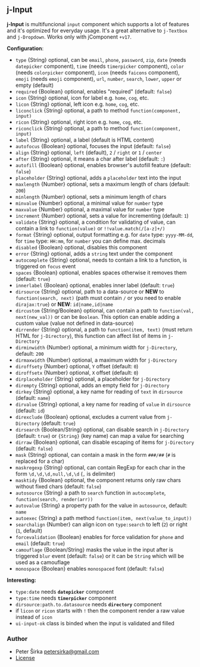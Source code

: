 ﻿## j-Input

__j-Input__ is multifuncional `input` component which supports a lot of features and it's optimized for everyday usage. It's a great alternative to `j-Textbox` and `j-Dropdown`. Works only with jComponent `+v17`.

__Configuration__:

- `type` {String} optional, can be `email`, `phone`, `password`, `zip`, `date` (needs `datepicker` component), `time` (needs `timerpicker` component), `color` (needs `colorpicker` component), `icon` (needs `faicons` component), `emoji` (needs `emoji` component), `url`, `number`, `search`, `lower`, `upper` or empty (default)
- `required` {Boolean} optional, enables "required" (default: `false`)
- `icon` {String} optional, icon for label e.g. `home`, `cog`, etc.
- `licon` {String} optional, left icon e.g. `home`, `cog`, etc.
- `liconclick` {String} optional, a path to method `function(component, input)`
- `ricon` {String} optional, right icon e.g. `home`, `cog`, etc.
- `riconclick` {String} optional, a path to method `function(component, input)`
- `label` {String} optional, a label (default is HTML content)
- `autofocus` {Boolean} optional, focuses the input (default: `false`)
- `align` {String} optional, `left` (default), `2` / `right` or `1` / `center`
- `after` {String} optional, it means a char after label (default: `:`)
- `autofill` {Boolean} optional, enables browser's autofill feature (default: `false`)
- `placeholder` {String} optional, adds a `placeholder` text into the input
- `maxlength` {Number} optional, sets a maximum length of chars (default: `200`)
- `minlength` {Number} optional, sets a minimum length of chars
- `minvalue` {Number} optional, a minimal value for `number` type
- `maxvalue` {Number} optional, a maximal value for `number` type
- `increment` {Number} optional, sets a value for incrementing (default: `1`)
- `validate` {String} optional, a condition for validating of value, can contain a link to `function(value)` or `!!value.match(/[a-z]+/)`
- `format` {String} optional, output formatting e.g. for `date` type: `yyyy-MM-dd`, for `time` type: `HH:mm`, for `number` you can define max. decimals
- `disabled` {Boolean} optional, disables this component
- `error` {String} optional, adds a `string` text under the component
- `autocomplete` {String} optional, needs to contain a link to a function, is triggered on `focus` event
- `spaces` {Boolean} optional, enables spaces otherwise it removes them (default: `true`)
- `innerlabel` {Boolean} optional, enables inner label (default: `true`)
- `dirsource` {String} optional, path to a data-source or __NEW__ to `function(search, next)` (path must contain `/` or you need to enable `dirajax:true`) or __NEW__: `id|name,id|name`
- `dircustom` {String/Boolean} optional, can contain a path to `function(val, next(new_val))` or can be `Boolean`. This option can enable adding a custom value (value not defined in data-source)
- `dirrender` {String} optional, a path to `function(item, text)` (must return HTML for `j-Directory`), this function can affect list of items in `j-Directory`
- `dirminwidth` {Number} optional, a minimum width for `j-Directory`, default: `200`
- `dirmaxwidth` {Number} optional, a maximum width for `j-Directory`
- `diroffsety` {Number} optional, `Y` offset (default: `0`)
- `diroffsetx` {Number} optional, `X` offset (default: `0`)
- `dirplaceholder` {String} optional, a placeholder for `j-Directory`
- `dirempty` {String} optional, adds an empty field for `j-Directory`
- `dirkey` {String} optional, a key name for reading of `text` in `dirsource` (default: `name`)
- `dirvalue` {String} optional, a key name for reading of `value` in `dirsource` (default: `id`)
- `direxclude` {Boolean} optional, excludes a current value from `j-Directory` (default: `true`)
- `dirsearch` {Boolean/String} optional, can disable search in `j-Directory` (default: `true`) or `{String}` (key name) can map a value for searching
- `dirraw` {Boolean} optional, can disable escaping of items for `j-Directory` (default: `false`)
- `mask` {String} optional, can contain a mask in the form `###/##` (`#` is replaced for a char)
- `maskregexp` {String} optional, can contain RegExp for each char in the form `\d,\d,\d,null,\d,\d` (`,` is delimiter)
- `masktidy` {Boolean} optional, the component returns only raw chars without fixed chars (default: `false`)
- `autosource` {String} a path to `search` function in `autocomplete`, `function(search, render(arr))`
- `autovalue` {String} a property path for the value in `autosource`, default: `name`
- `autoexec` {String} a path method `function(item, next(value_to_input))`
- `searchalign` {Number} can align icon on `type:search` to left (`2`) or right (`1`, default)
- `forcevalidation` {Boolean} enables for force validation for `phone` and `email` (default: `true`)
- `camouflage` {Boolean/String} masks the value in the input after is triggered `blur` event (default: `false`) or it can be `String` which will be used as a camouflage
- `monospace` {Boolean} enables `monospaced` font (default: `false`)

__Interesting:__

- `type:date` needs __`datepicker`__ component
- `type:time` needs __`timerpicker`__ component
- `dirsource:path.to.datasource` needs __`directory`__ component
- if `licon` or `ricon` starts with `!` then the component render a raw value instead of `icon`
- `ui-input-ok` class is binded when the input is validated and filled

### Author

- Peter Širka <petersirka@gmail.com>
- [License](https://www.totaljs.com/license/)
